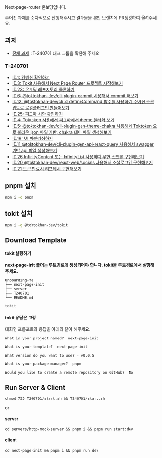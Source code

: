 Next-page-router 온보딩입니다.

주어진 과제를 순차적으로 진행해주시고 결과물을 본인 브랜치에 PR생성하여 올려주세요.

## 과제

- [전체 과제](https://www.notion.so/toktokhan/NEW-208fa39e3457459da590599993e42313?pvs=4) : T-240701 태크 그룹을 확인해 주세요

### T-240701

- [ID.1: 컨벤션 확인하기](https://www.notion.so/toktokhan/83ed7f8dd5864550966e58f28e7f7880?pvs=4)
- [ID.3: Tokit 사용해서 Next Page Router 프로젝트 시작해보기](https://www.notion.so/toktokhan/Tokit-Next-Page-Router-push-dd86c3dc19e54cc0bb1be7c055e0d23b?pvs=4)
- [ID.23: 온보딩 레포지토리 클론하기](https://www.notion.so/toktokhan/e67ff54852ea420fb2b9ad3d3ce97c9e?pvs=4)
- [ID.6: @toktokhan-dev/cli-plugin-commit 사용해서 commit 해보기](https://www.notion.so/toktokhan/toktokhan-dev-cli-plugin-commit-commit-8259d5ad7e764d85a32be8a9ef32a143?pvs=4)
- [ID.12: @toktokhan-dev/cli 의 defineCommand 함수를 사용하여 주어진 스크립트로 로컬플러그인 만들어보기](https://www.notion.so/toktokhan/toktokhan-dev-cli-defineCommand-ec12a2ecc70c47a6b6d981b4620e7dad?pvs=4)
- [ID.25: 피그마 시안 확인하기](https://www.notion.so/toktokhan/cbdc1ba959874a439b345aae989ec6fe?pvs=4)
- [ID.4: Toktoken 사용해서 피그마에서 theme 불러와 보기](https://www.notion.so/toktokhan/Toktoken-theme-6fa869b970814933b6acda9a95035bd5?pvs=4)
- [ID.5: @toktokhan-dev/cli-plugin-gen-theme-chakra 사용해서 Toktoken 으로 불러온 json 파일 기반, chakra 테마 파일 생성해보기](https://www.notion.so/toktokhan/toktokhan-dev-cli-plugin-gen-theme-chakra-Toktoken-json-chakra-5bdd135f4c1245f3a403724bddca534d?pvs=4)
- [ID.19: UI 퍼블리싱하기](https://www.notion.so/toktokhan/UI-40a83c1ba89d43b8a8e789830ac0225d?pvs=4)
- [ID.11 @toktokhan-dev/cli-plugin-gen-api-react-query 사용해서 swagger 기반 api 파일 생성해보기](https://www.notion.so/toktokhan/toktokhan-dev-cli-plugin-gen-api-react-query-swagger-api-5393684a75fb4325ab2058cd2da7439a?pvs=4)
- [ID.26 InfinityContent 또는 InfinityList 사용하여 무한 스크롤 구현해보기](https://www.notion.so/toktokhan/InfinityContent-InfinityList-2f52403b98c441f6b25b7db1c5caf69f?pvs=4)
- [ID.20 @toktokhan-dev/react-web/socials 사용해서 소셜로그인 구현해보기](https://www.notion.so/toktokhan/toktokhan-dev-react-web-socials-82439661bbc245c2a83fed5387e3e8ca?pvs=4)
- [ID.21 토큰 만료시 리프레시 구현해보기](https://www.notion.so/toktokhan/a501bfdac0f14c24b082e1d6ad1c8e48?pvs=4)

## pnpm 설치

```bash
npm i -g pnpm
```

## tokit 설치

```bash
npm i -g @toktokhan-dev/tokit
```

## Download Template

#### tokit 실행하기

<b>next-page-init 폴더는 루트경로에 생성되어야 합니다. tokit을 루트경로에서 실행해주세요.</b>

```
Onboarding-fe
├── next-page-init
├── server
├── T240701
└── README.md
```

```
tokit
```

#### tokit 응답은 고정

대화형 프롬포트의 응답을 아래와 같이 해주세요.

```
What is your project named?  next-page-init
```

```
What is your template?  next-page-init
```

```
What version do you want to use? · v0.0.5
```

```
What is your package manager?  pnpm
```

```
Would you like to create a remote repository on GitHub?  No
```

## Run Server & Client

```
chmod 755 T240701/start.sh && T240701/start.sh
```

or

#### server

```
cd servers/http-mock-server && pnpm i && pnpm run start:dev
```

#### client

```
cd next-page-init && pnpm i && pnpm run dev
```
